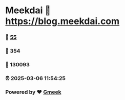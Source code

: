 # Meekdai :link: https://blog.meekdai.com 
### :page_facing_up: [55](https://blog.meekdai.com/tag.html) 
### :speech_balloon: 354 
### :hibiscus: 130093 
### :alarm_clock: 2025-03-06 11:54:25 
### Powered by :heart: [Gmeek](https://github.com/Meekdai/Gmeek)
